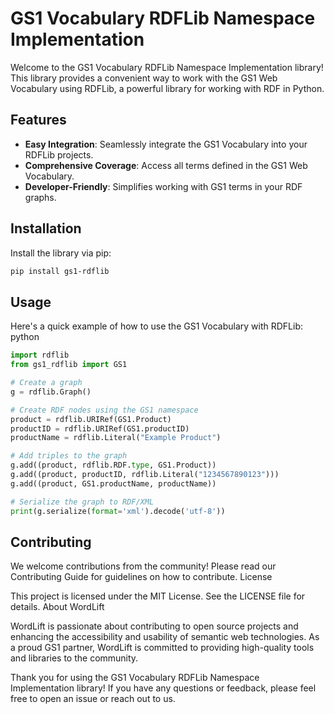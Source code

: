 # GS1 Vocabulary RDFLib Namespace Implementation

Welcome to the GS1 Vocabulary RDFLib Namespace Implementation library! This library provides a convenient way to work
with the GS1 Web Vocabulary using RDFLib, a powerful library for working with RDF in Python.

## Features

- **Easy Integration**: Seamlessly integrate the GS1 Vocabulary into your RDFLib projects.
- **Comprehensive Coverage**: Access all terms defined in the GS1 Web Vocabulary.
- **Developer-Friendly**: Simplifies working with GS1 terms in your RDF graphs.

## Installation

Install the library via pip:

```bash
pip install gs1-rdflib
```

## Usage

Here's a quick example of how to use the GS1 Vocabulary with RDFLib:
python

```python
import rdflib
from gs1_rdflib import GS1

# Create a graph
g = rdflib.Graph()

# Create RDF nodes using the GS1 namespace
product = rdflib.URIRef(GS1.Product)
productID = rdflib.URIRef(GS1.productID)
productName = rdflib.Literal("Example Product")

# Add triples to the graph
g.add((product, rdflib.RDF.type, GS1.Product))
g.add((product, productID, rdflib.Literal("1234567890123")))
g.add((product, GS1.productName, productName))

# Serialize the graph to RDF/XML
print(g.serialize(format='xml').decode('utf-8'))
```

## Contributing

We welcome contributions from the community! Please read our Contributing Guide for guidelines on how to contribute.
License

This project is licensed under the MIT License. See the LICENSE file for details.
About WordLift

WordLift is passionate about contributing to open source projects and enhancing the accessibility and usability of
semantic web technologies. As a proud GS1 partner, WordLift is committed to providing high-quality tools and libraries
to the community.

Thank you for using the GS1 Vocabulary RDFLib Namespace Implementation library! If you have any questions or feedback,
please feel free to open an issue or reach out to us.
